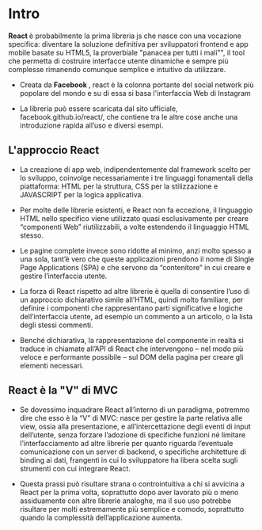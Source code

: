 # Intro

<b> React </b> è probabilmente la prima libreria js che nasce con una vocazione specifica: diventare la soluzione definitiva per sviluppatori frontend e app mobile basate su HTML5, la proverbiale "panacea per tutti i mali"", il tool che permetta di costruire interfacce utente dinamiche e sempre più complesse rimanendo comunque semplice e intuitivo da utilizzare. 

* Creata da <b> Facebook </b>, react è la colonna portante del social network più popolare del mondo e su di essa si basa l'interfaccia Web di Instagram

* La libreria può essere scaricata dal sito ufficiale, facebook.github.io/react/, che contiene tra le altre cose anche una introduzione rapida all’uso e diversi esempi.

## L'approccio React
* La creazione di app web, indipendentemente dal framework scelto per lo sviluppo, coinvolge necessariamente i tre linguaggi fonamentali della piattaforma: HTML per la struttura, CSS per la stilizzazione e JAVASCRIPT per la logica applicativa. 

* Per molte delle librerie esistenti, e React non fa eccezione, il linguaggio HTML nello specifico viene utilizzato quasi esclusivamente per creare “componenti Web” riutilizzabili, a volte estendendo il linguaggio HTML stesso.

* Le pagine complete invece sono ridotte al minimo, anzi molto spesso a una sola, tant’è vero che queste applicazioni prendono il nome di Single Page Applications (SPA) e che servono da “contenitore” in cui creare e gestire l’interfaccia utente.

* La forza di React rispetto ad altre librerie è quella di consentire l’uso di un approccio dichiarativo simile all’HTML, quindi molto familiare, per definire i componenti che rappresentano parti significative e logiche dell’interfaccia utente, ad esempio un commento a un articolo, o la lista degli stessi commenti.

* Benché dichiarativa, la rappresentazione del componente in realtà si traduce in chiamate all’API di React che intervengono – nel modo più veloce e performante possibile – sul DOM della pagina per creare gli elementi necessari.

## React è la "V" di MVC

* Se dovessimo inquadrare React all’interno di un paradigma, potremmo dire che esso è la “V” di MVC: nasce per gestire la parte relativa alle view, ossia alla presentazione, e all’intercettazione degli eventi di input dell’utente, senza forzare l’adozione di specifiche funzioni né limitare l’interfacciamento ad altre librerie per quanto riguarda l’eventuale comunicazione con un server di backend, o specifiche architetture di binding ai dati, frangenti in cui lo sviluppatore ha libera scelta sugli strumenti con cui integrare React.

* Questa prassi può risultare strana o controintuitiva a chi si avvicina a React per la prima volta, soprattutto dopo aver lavorato più o meno assiduamente con altre librerie analoghe, ma il suo uso potrebbe risultare per molti estremamente più semplice e comodo, soprattutto quando la complessità dell’applicazione aumenta.

